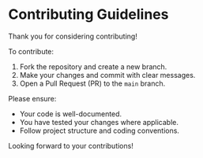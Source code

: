 # Contributing Guidelines

Thank you for considering contributing!

To contribute:
1. Fork the repository and create a new branch.
2. Make your changes and commit with clear messages.
3. Open a Pull Request (PR) to the `main` branch.

Please ensure:
- Your code is well-documented.
- You have tested your changes where applicable.
- Follow project structure and coding conventions.

Looking forward to your contributions!
